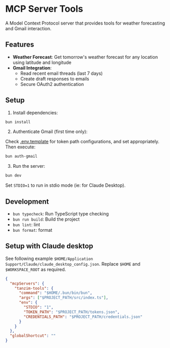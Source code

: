 # MCP Server Tools

A Model Context Protocol server that provides tools for weather forecasting and Gmail interaction.

## Features

- **Weather Forecast**: Get tomorrow's weather forecast for any location using latitude and longitude
- **Gmail Integration**:
  - Read recent email threads (last 7 days)
  - Create draft responses to emails
  - Secure OAuth2 authentication

## Setup

1. Install dependencies:

```bash
bun install
```

2. Authenticate Gmail (first time only):

Check [.env.template](.env.template) for token path configurations, and set appropriately. Then execute:

```bash
bun auth-gmail
```

3. Run the server:

```bash
bun dev
```

Set `STDIO=1` to run in stdio mode (ie: for Claude Desktop).

## Development

- `bun typecheck`: Run TypeScript type checking
- `bun run build`: Build the project
- `bun lint`: lint
- `bun format`: format

## Setup with Claude desktop

See following example `$HOME/Application Support/Claude/claude_desktop_config.json`. Replace `$HOME` and `$WORKSPACE_ROOT` as required.

```json
{
  "mcpServers": {
    "tanzim-tools": {
      "command": "$HOME/.bun/bin/bun",
      "args": ["$PROJECT_PATH/src/index.ts"],
      "env": {
        "STDIO": "1",
        "TOKEN_PATH": "$PROJECT_PATH/tokens.json",
        "CREDENTIALS_PATH": "$PROJECT_PATH/credentials.json"
      }
    }
  },
  "globalShortcut": ""
}
```
